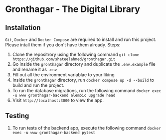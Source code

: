# Gronthagar - The Digital Library

## Installation
`Git`, `Docker` and  `Docker Compose` are required to install and run this project. Please intall them if you don't have them already.
Steps:
1. Clone the repositrory using the following command `git clone https://github.com/shateelahmed/gronthagar.git`
2. Go inside the `gronthagar` directory and duplicate the `.env.example` file and rename it as `.env`
3. Fill out all the environment variablae to your liking
4. Inside the `gronthagar` directory, run `docker compose up -d --build` to build and run the project.
5. To run the database migrations, run the following command `docker exec -u www gronthagar-backend alembic upgrade head`
6. Visit `http://localhost:3000` to view the app.

## Testing
1. To run tests of the backend app, execute the following command `docker exec -u www gronthagar-backend pytest`